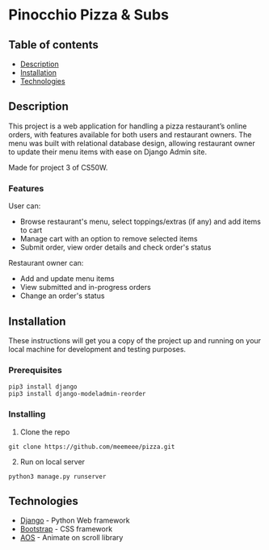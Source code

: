 # Pinocchio Pizza & Subs

## Table of contents
* [Description](#description)
* [Installation](#installation)
* [Technologies](#technologies)

## Description

This project is a web application for handling a pizza restaurant’s online orders, with features available for both users and restaurant owners. The menu was built with relational database design, allowing restaurant owner to update their menu items with ease on Django Admin site.

Made for project 3 of CS50W.

### Features
User can:
- Browse restaurant's menu, select toppings/extras (if any) and add items to cart
- Manage cart with an option to remove selected items
- Submit order, view order details and check order's status

Restaurant owner can: 
- Add and update menu items
- View submitted and in-progress orders
- Change an order's status

## Installation

These instructions will get you a copy of the project up and running on your local machine for development and testing purposes.

### Prerequisites

```
pip3 install django
pip3 install django-modeladmin-reorder
```

### Installing
1. Clone the repo
```
git clone https://github.com/meemeee/pizza.git
```

2. Run on local server
```
python3 manage.py runserver
```

## Technologies

* [Django](https://docs.djangoproject.com/en/3.0/) - Python Web framework
* [Bootstrap](https://getbootstrap.com/docs/4.0/) - CSS framework
* [AOS](https://michalsnik.github.io/aos/) - Animate on scroll library